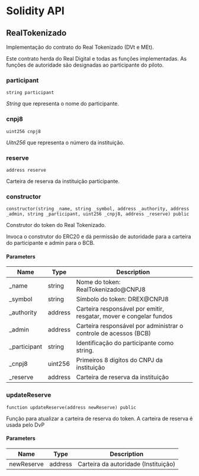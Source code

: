 # Solidity API

## RealTokenizado

Implementação do contrato do Real Tokenizado (DVt e MEt).

Este contrato herda do Real Digital e todas as funções implementadas. As funções de autoridade são designadas ao participante do piloto.

### participant

```solidity
string participant
```
_String_ que representa o nome do participante.

### cnpj8

```solidity
uint256 cnpj8
```
_Uitn256_ que representa o número da instituição.

### reserve

```solidity
address reserve
```
Carteira de reserva da instituição participante.


### constructor

```solidity
constructor(string _name, string _symbol, address _authority, address _admin, string _participant, uint256 _cnpj8, address _reserve) public
```

Construtor do token do Real Tokenizado.

Invoca o construtor do ERC20 e dá permissão de autoridade para a carteira do participante e admin para o BCB.

#### Parameters

| Name | Type | Description |
| ---- | ---- | ----------- |
| _name | string | Nome do token: RealTokenizado@CNPJ8 |
| _symbol | string | Símbolo do token: DREX@CNPJ8 |
| _authority | address | Carteira responsável por emitir, resgatar, mover e congelar fundos |
| _admin | address | Carteira responsável por administrar o controle de acessos (BCB) |
| _participant | string | Identificação do participante como string. |
| _cnpj8 | uint256 | Primeiros 8 digitos do CNPJ da instituição |
| _reserve | address | Carteira de reserva da instituição |


### updateReserve

```solidity
function updateReserve(address newReserve) public
```

Função para atualizar a carteira de reserva do token. A carteira de reserva é usada pelo DvP


#### Parameters

| Name | Type | Description |
| ---- | ---- | ----------- |
| newReserve | address | Carteira da autoridade (Instituição) |

